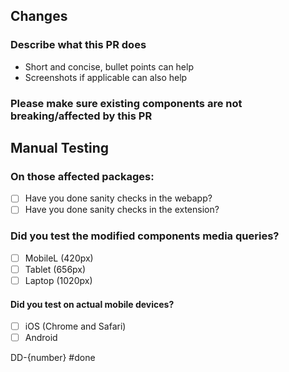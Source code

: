 ## Changes

### Describe what this PR does
- Short and concise, bullet points can help
- Screenshots if applicable can also help

### **Please make sure existing components are not breaking/affected by this PR**

## Manual Testing

### On those affected packages:
- [ ] Have you done sanity checks in the webapp?
- [ ] Have you done sanity checks in the extension?

### Did you test the modified components media queries?
- [ ] MobileL (420px)
- [ ] Tablet (656px)
- [ ] Laptop (1020px)

#### Did you test on actual mobile devices?
- [ ] iOS (Chrome and Safari)
- [ ] Android

DD-{number} #done
